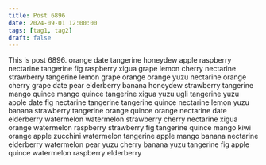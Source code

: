 ```yaml
---
title: Post 6896
date: 2024-09-01 12:00:00
tags: [tag1, tag2]
draft: false
---
```

This is post 6896.
orange
date
tangerine
honeydew
apple
raspberry
nectarine
tangerine
fig
raspberry
xigua
grape
lemon
cherry
nectarine
strawberry
tangerine
lemon
grape
orange
orange
yuzu
nectarine
orange
cherry
grape
date
pear
elderberry
banana
honeydew
strawberry
tangerine
mango
quince
mango
quince
tangerine
xigua
yuzu
ugli
tangerine
yuzu
apple
date
fig
nectarine
tangerine
tangerine
quince
nectarine
lemon
yuzu
banana
strawberry
tangerine
orange
quince
orange
nectarine
date
elderberry
watermelon
watermelon
strawberry
cherry
nectarine
xigua
orange
watermelon
raspberry
strawberry
fig
tangerine
quince
mango
kiwi
orange
apple
zucchini
watermelon
tangerine
apple
mango
banana
nectarine
elderberry
watermelon
pear
yuzu
cherry
banana
yuzu
tangerine
fig
apple
quince
watermelon
raspberry
elderberry
